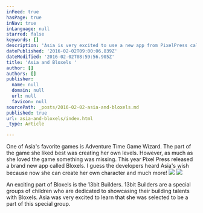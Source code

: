 ```yaml
---
inFeed: true
hasPage: true
inNav: true
inLanguage: null
starred: false
keywords: []
description: 'Asia is very excited to use a new app from PixelPress called Bloxels. '
datePublished: '2016-02-02T09:00:06.839Z'
dateModified: '2016-02-02T08:59:56.905Z'
title: 'Asia and Bloxels '
author: []
authors: []
publisher:
  name: null
  domain: null
  url: null
  favicon: null
sourcePath: _posts/2016-02-02-asia-and-bloxels.md
published: true
url: asia-and-bloxels/index.html
_type: Article

---
```

One of Asia's favorite games is Adventure Time Game Wizard. The part of the game she liked best was creating her own levels. However, as much as she loved the game something was missing. This year Pixel Press released a brand new app called Bloxels. I guess the developers heard Asia's wish because now she can create her own character and much more! ![](https://the-grid-user-content.s3-us-west-2.amazonaws.com/deb5b9fd-71e2-447d-8308-05d986e54fd3.jpg)
![](https://the-grid-user-content.s3-us-west-2.amazonaws.com/ea67b296-4708-4e16-b00f-313fffe9ba94.png)

An exciting part of Bloxels is the 13bit Builders. 13bit Builders are a special groups of children who are dedicated to showcasing their building talents with Bloxels. Asia was very excited to learn that she was selected to be a part of this special group.